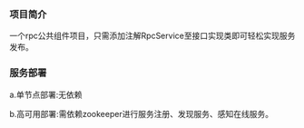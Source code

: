 ### 项目简介

一个rpc公共组件项目，只需添加注解RpcService至接口实现类即可轻松实现服务发布。

### 服务部署

a.单节点部署:无依赖

b.高可用部署:需依赖zookeeper进行服务注册、发现服务、感知在线服务。
